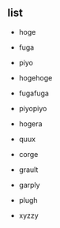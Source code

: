## list

* hoge
* fuga
* piyo
* hogehoge
* fugafuga
* piyopiyo
* hogera

* quux
* corge
* grault
* garply
* plugh
* xyzzy
